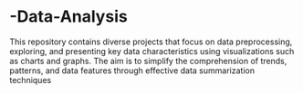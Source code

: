# -Data-Analysis
This repository contains diverse projects that focus on data preprocessing, exploring, and presenting key data characteristics using visualizations such as charts and graphs. The aim is to simplify the comprehension of trends, patterns, and data features through effective data summarization techniques
